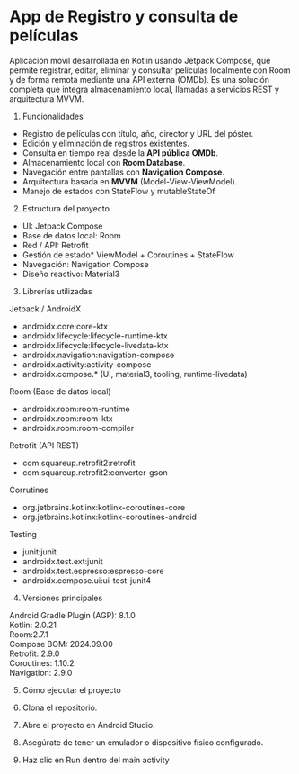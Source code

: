 # App de Registro y consulta de películas

Aplicación móvil desarrollada en Kotlin usando Jetpack Compose, que permite registrar, editar, eliminar y consultar películas
localmente con Room y de forma remota mediante una API externa (OMDb). Es una solución completa que integra almacenamiento local, llamadas a servicios REST y arquitectura MVVM.

1. Funcionalidades

-  Registro de películas con título, año, director y URL del póster.
-  Edición y eliminación de registros existentes.
-  Consulta en tiempo real desde la **API pública OMDb**.
-  Almacenamiento local con **Room Database**.
-  Navegación entre pantallas con **Navigation Compose**.
-  Arquitectura basada en **MVVM** (Model-View-ViewModel).
-  Manejo de estados con StateFlow y mutableStateOf

2. Estructura del proyecto

- UI: Jetpack Compose
- Base de datos local: Room
- Red / API: Retrofit
- Gestión de estado* ViewModel + Coroutines + StateFlow
- Navegación: Navigation Compose
- Diseño reactivo: Material3

3. Librerías utilizadas

 Jetpack / AndroidX
- androidx.core:core-ktx
- androidx.lifecycle:lifecycle-runtime-ktx
- androidx.lifecycle:lifecycle-livedata-ktx
- androidx.navigation:navigation-compose
- androidx.activity:activity-compose
- androidx.compose.* (UI, material3, tooling, runtime-livedata)

 Room (Base de datos local)
- androidx.room:room-runtime
- androidx.room:room-ktx
- androidx.room:room-compiler

Retrofit (API REST)
- com.squareup.retrofit2:retrofit
- com.squareup.retrofit2:converter-gson

Corrutines
- org.jetbrains.kotlinx:kotlinx-coroutines-core
- org.jetbrains.kotlinx:kotlinx-coroutines-android

Testing
- junit:junit
- androidx.test.ext:junit
- androidx.test.espresso:espresso-core
- androidx.compose.ui:ui-test-junit4

4. Versiones principales

 Android Gradle Plugin (AGP): 8.1.0  
 Kotlin: 2.0.21   
 Room:2.7.1         
 Compose BOM: 2024.09.00    
 Retrofit: 2.9.0         
 Coroutines: 1.10.2        
 Navigation: 2.9.0         

5. Cómo ejecutar el proyecto

1. Clona el repositorio.
2. Abre el proyecto en Android Studio.
3. Asegúrate de tener un emulador o dispositivo físico configurado.
4. Haz clic en Run dentro del main activity
